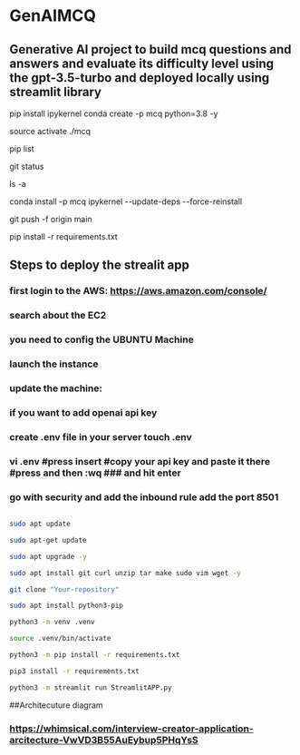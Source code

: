 # GenAIMCQ
## Generative AI project to build mcq questions and answers and evaluate its difficulty level using the gpt-3.5-turbo and deployed locally using streamlit library

pip install ipykernel
conda create -p mcq python=3.8 -y

source activate ./mcq

pip list

git status

ls -a

conda install -p mcq ipykernel --update-deps --force-reinstall

git push -f origin main
   
pip install -r requirements.txt 

## Steps to deploy the strealit app

### first login to the AWS: https://aws.amazon.com/console/

### search about the EC2

### you need to config the UBUNTU Machine

### launch the instance

### update the machine:

### if you want to add openai api key
### create .env file in your server touch .env
### vi .env #press insert #copy your api key and paste it there #press and then :wq ### and hit enter

### go with security and add the inbound rule add the port 8501

```bash

sudo apt update

sudo apt-get update

sudo apt upgrade -y

sudo apt install git curl unzip tar make sudo vim wget -y

git clone "Your-repository"

sudo apt install python3-pip

python3 -m venv .venv

source .venv/bin/activate

python3 -m pip install -r requirements.txt

pip3 install -r requirements.txt

python3 -m streamlit run StreamlitAPP.py

```

##Architecuture diagram
### https://whimsical.com/interview-creator-application-arcitecture-VwVD3B55AuEybup5PHqYsS
